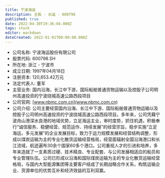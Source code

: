 ```yaml
---
title: 宁波海运
description: 主板 - 水运 - 600798
published: true
date: 2022-04-30T19:36:04.000Z
tags: stock
editor: markdown
dateCreated: 2022-01-01T00:00:00.000Z
---
```


- 公司名称: 宁波海运股份有限公司
- 股票代码: 600798.SH
- 所在地: 浙江 - 宁波市
- 成立日期: 1997年04月18日
- 注册资本: 120,653.42万元
- 法定代表人: 董军
- 主营业务: 国内沿海，长江中下游，国际船舶普通货物运输以及控股子公司明州高速投资的宁波绕城高速公路西段项目
- 公司官网: [www.nbmc.com.cn](www.nbmc.com.cn)
- 公司介绍: 公司主要经营国内沿海、长江中下游、国际船舶普通货物运输以及控股子公司明州高速投资的宁波绕城高速公路西段项目。多年来，公司凭藉宁波舟山港深水良港的地域优势，立足海运主业，审时度势，抓住机遇，积极奉行“诚信服务、稳健经营、规范运作、持续发展”的经营宗旨，稳步实施“立足海运，多元发展”的企业发展目标，致力于运力规模发展和经营结构调整，形成以煤炭运输为主的专业化散货运输经营格局，经营面辐射全国沿海港口和长江流域，航迹遍布30余个国家60多个港口。公司重视人才的引进和培养，多年来造就了一支素质过硬、技术精良、专业配套、与公司发展相适应的船员和专业管理队伍。公司已形成以沿海和国际煤炭运输为主的专业化散货运输经营格局，与国内大型能源集团等主要客户结成了长期战略合作关系，构筑运输企业、货源单位的优势互补和经济效益的互利双赢。


